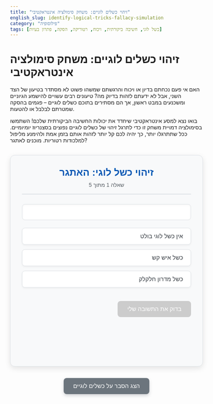 ```yaml
---
title: "זיהוי כשלים לוגיים: משחק סימולציה אינטראקטיבי"
english_slug: identify-logical-tricks-fallacy-simulation
category: "פילוסופיה"
tags: [כשל לוגי, חשיבה ביקורתית, ויכוח, רטוריקה, הסקה, פתרון בעיות]
---
```

# זיהוי כשלים לוגיים: משחק סימולציה אינטראקטיבי
האם אי פעם נכחתם בדיון או ויכוח והרגשתם שמשהו פשוט לא מסתדר בטיעון של הצד השני, אבל לא ידעתם לזהות בדיוק מה? טיעונים רבים עשויים להישמע הגיוניים ומשכנעים במבט ראשון, אך הם מסתירים בתוכם כשלים לוגיים – פגמים בהסקה שמטרתם לבלבל או להטעות.

בואו נצא למסע אינטראקטיבי שיחדד את יכולות החשיבה הביקורתית שלכם! השתמשו בסימולציה דמויית משחק זו כדי לתרגל זיהוי של כשלים לוגיים נפוצים בסצנריוז יומיומיים. ככל שתתרגלו יותר, כך יהיה לכם קל יותר לזהות אותם בזמן אמת ולהימנע מליפול למלכודות רטוריות. מוכנים לאתגר?

<div id="quiz-app">
    <div class="quiz-header">
        <h2 class="question-title">זיהוי כשל לוגי: האתגר</h2>
        <div class="progress">
            שאלה <span id="current-question-number">1</span> מתוך <span id="total-questions">5</span>
        </div>
    </div>
    <div class="question-container">
        <p class="scenario-text"></p>
        <div class="options-container">
            <button class="option-button" data-index="0">אין כשל לוגי בולט</button>
            <button class="option-button" data-index="1">כשל איש קש</button>
            <button class="option-button" data-index="2">כשל מדרון חלקלק</button>
        </div>
        <button class="submit-button" disabled>בדוק את התשובה שלי</button>
        <div class="feedback-area">
            <div class="feedback-icon"></div>
            <div class="feedback-text"></div>
        </div>
        <button class="next-button" style="display: none;">לשאלה הבאה <i class="arrow"></i></button>
    </div>
    <div class="result-container" style="display: none;">
        <h2><span class="completion-message">כל הכבוד! סיימתם את הסימולציה!</span></h2>
        <p class="score"></p>
         <p class="score-analysis"></p>
         <button class="restart-button">לשחק שוב?</button>
    </div>
</div>

<style>
    :root {
        --primary-color: #007bff;
        --primary-dark: #0056b3;
        --secondary-color: #6c757d;
        --secondary-dark: #545b62;
        --success-color: #28a745;
        --success-bg: #d4edda;
        --success-border: #c3e6cb;
        --success-text: #155724;
        --danger-color: #dc3545;
        --danger-bg: #f8d7da;
        --danger-border: #f5c6cb;
        --danger-text: #721c24;
        --light-bg: #f8f9fa;
        --white-bg: #fff;
        --border-color: #dee2e6;
        --text-color: #343a40;
        --shadow-color: rgba(0, 0, 0, 0.1);
    }

    #quiz-app {
        font-family: 'Arial', sans-serif;
        max-width: 650px;
        margin: 30px auto;
        padding: 30px;
        border: 1px solid var(--border-color);
        border-radius: 12px;
        background-color: var(--light-bg);
        direction: rtl;
        text-align: right;
        box-shadow: 0 5px 15px var(--shadow-color);
        position: relative;
        overflow: hidden; /* Hide overflow during transitions */
    }

    .quiz-header {
        text-align: center;
        margin-bottom: 25px;
        padding-bottom: 15px;
        border-bottom: 2px solid var(--border-color);
    }

    .question-title {
        color: var(--primary-dark);
        margin: 0 0 10px 0;
        font-size: 1.8em;
    }

    .progress {
        font-size: 1em;
        color: var(--secondary-dark);
    }

    .question-container {
        margin-bottom: 20px;
        opacity: 1;
        transition: opacity 0.5s ease-in-out;
    }
     .question-container.fade-out {
         opacity: 0;
     }


    .scenario-text {
        font-size: 1.2em;
        margin-bottom: 20px;
        padding: 20px;
        background-color: var(--white-bg);
        border: 1px solid var(--border-color);
        border-radius: 8px;
        line-height: 1.7;
        color: var(--text-color);
        box-shadow: inset 0 1px 5px rgba(0, 0, 0, 0.05);
    }

    .options-container {
        display: flex;
        flex-direction: column;
        gap: 12px;
        margin-bottom: 20px;
    }

    .option-button {
        padding: 12px 20px;
        border: 1px solid var(--border-color);
        border-radius: 8px;
        background-color: var(--white-bg);
        cursor: pointer;
        font-size: 1.1em;
        text-align: right;
        transition: background-color 0.3s ease, border-color 0.3s ease, transform 0.1s ease;
        color: var(--text-color);
        box-shadow: 0 2px 5px rgba(0, 0, 0, 0.05);
    }

    .option-button:hover:not(:disabled) {
        background-color: #e9ecef;
        border-color: #ced4da;
        transform: translateY(-2px);
    }

    .option-button.selected {
        background-color: var(--primary-color);
        border-color: var(--primary-dark);
        color: var(--white-bg);
        box-shadow: 0 4px 8px rgba(0, 123, 255, 0.2);
    }

     .option-button.correct {
         background-color: var(--success-bg);
         border-color: var(--success-border);
         color: var(--success-text);
         font-weight: bold;
     }

     .option-button.incorrect {
         background-color: var(--danger-bg);
         border-color: var(--danger-border);
         color: var(--danger-text);
         font-weight: bold;
     }


    .option-button:disabled {
        opacity: 0.8;
        cursor: not-allowed;
        box-shadow: none;
    }

    .submit-button, .next-button, .restart-button, #toggle-explanation {
        display: inline-block;
        padding: 12px 25px;
        background-color: var(--primary-color);
        color: white;
        border: none;
        border-radius: 8px;
        cursor: pointer;
        font-size: 1.1em;
        margin-top: 15px;
        transition: background-color 0.3s ease, transform 0.1s ease, opacity 0.3s ease;
        text-align: center;
        box-shadow: 0 4px 8px rgba(0, 123, 255, 0.3);
    }
     #toggle-explanation {
         display: block;
         margin: 30px auto;
         background-color: var(--secondary-color);
         box-shadow: 0 4px 8px rgba(108, 117, 125, 0.3);
     }

    .submit-button:hover:not(:disabled), .next-button:hover:not(:disabled), .restart-button:hover, #toggle-explanation:hover {
        background-color: var(--primary-dark);
        transform: translateY(-2px);
    }
     #toggle-explanation:hover {
         background-color: var(--secondary-dark);
     }


    .submit-button:disabled {
        background-color: #cccccc;
        cursor: not-allowed;
        box-shadow: none;
        transform: none;
    }

    .feedback-area {
        margin-top: 20px;
        padding: 15px;
        border-radius: 8px;
        min-height: 2em; /* Reserve space */
        display: flex;
        align-items: center;
        gap: 15px;
        opacity: 0; /* Start hidden */
        transition: opacity 0.5s ease-in-out;
    }

     .feedback-area.visible {
         opacity: 1;
     }

    .feedback-icon {
        font-size: 2em;
        line-height: 1;
    }

    .feedback-text {
        flex-grow: 1;
        line-height: 1.6;
    }


    .feedback-correct {
        background-color: var(--success-bg);
        color: var(--success-text);
        border: 1px solid var(--success-border);
    }
    .feedback-correct .feedback-icon::before {
        content: "✅"; /* Checkmark emoji */
    }


    .feedback-incorrect {
        background-color: var(--danger-bg);
        color: var(--danger-text);
        border: 1px solid var(--danger-border);
    }
     .feedback-incorrect .feedback-icon::before {
        content: "❌"; /* X emoji */
     }

    /* Animation for incorrect answer */
     @keyframes shake {
         0%, 100% { transform: translateX(0); }
         10%, 30%, 50%, 70%, 90% { transform: translateX(-5px); }
         20%, 40%, 60%, 80% { transform: translateX(5px); }
     }

     .shake {
         animation: shake 0.5s ease-in-out;
     }


    .next-button .arrow {
        display: inline-block;
        margin-right: 8px; /* Space before text */
        width: 0;
        height: 0;
        border-top: 6px solid transparent;
        border-bottom: 6px solid transparent;
        border-right: 8px solid white; /* Arrow pointing left (in RTL) */
         transform: translateY(-2px); /* Vertically align with text */
    }


    .result-container {
        text-align: center;
        padding: 30px 20px;
        background-color: var(--white-bg);
        border: 1px solid var(--border-color);
        border-radius: 12px;
        box-shadow: 0 5px 15px var(--shadow-color);
        opacity: 0; /* Start hidden */
        transition: opacity 0.5s ease-in-out;
    }
     .result-container.visible {
         opacity: 1;
     }

    .result-container h2 {
        color: var(--success-color);
        margin-bottom: 15px;
        font-size: 2em;
    }

    .score {
        font-size: 1.5em;
        font-weight: bold;
        color: var(--primary-dark);
        margin-bottom: 10px;
    }
     .score-analysis {
         font-size: 1.1em;
         color: var(--text-color);
         margin-bottom: 20px;
     }

    .restart-button {
        background-color: var(--secondary-color);
         box-shadow: 0 4px 8px rgba(108, 117, 125, 0.3);
    }
    .restart-button:hover {
        background-color: var(--secondary-dark);
    }


    #explanation {
        margin-top: 30px;
        padding: 25px;
        border: 1px solid var(--border-color);
        border-radius: 12px;
        background-color: var(--white-bg);
        direction: rtl;
        text-align: right;
        box-shadow: 0 5px 15px var(--shadow-color);
        line-height: 1.7;
    }

    #explanation h2, #explanation h3 {
        color: var(--primary-dark);
        margin-top: 25px;
        margin-bottom: 12px;
        padding-bottom: 8px;
        border-bottom: 1px dashed var(--border-color);
    }
     #explanation h2 {
         font-size: 1.6em;
     }
      #explanation h3 {
         font-size: 1.3em;
          color: var(--text-color);
     }
     #explanation p {
         margin-bottom: 12px;
         color: var(--text-color);
     }
     #explanation ul {
         margin-bottom: 12px;
         padding-right: 20px;
     }
     #explanation li {
         margin-bottom: 8px;
     }
</style>

<button id="toggle-explanation">הצג הסבר על כשלים לוגיים</button>

<div id="explanation" style="display: none;">
    <h2>מהו, בעצם, כשל לוגי?</h2>
    <p>כשל לוגי הוא פגם מבני בטיעון שמפריע לו להיות תקף מבחינה הגיונית, ללא קשר לאם המסקנה הסופית נכונה במקרה או לא. זה לא בהכרח אומר שהמסקנה שגויה, אלא שהדרך שבה הגיעו אליה מההנחות אינה הגיונית או תקפה. זיהוי כשלים הוא כלי קריטי בארגז הכלים של חשיבה ביקורתית.</p>

    <h2>למה כדאי לנו לזהות כשלים לוגיים?</h2>
    <p>מעבר לחדוּת מחשבה, זיהוי כשלים מאפשר לנו להגן על עצמנו מפני ניסיונות שכנוע המבוססים על רטוריקה חלשה או מניפולטיבית. זה עוזר לנו להבחין בין טיעונים מוצקים ומבוססים לבין טיעונים רעועים, ולבנות טיעונים משלנו בצורה קוהרנטית, משכנעת ותקפה יותר. זהו אבן יסוד לדיונים פוריים וקבלת החלטות מושכלות.</p>

    <h3>כשל נפוץ 1: איש קש (Straw Man Fallacy)</h3>
    <p><strong>הסבר:</strong> כשל איש קש מתרחש כשמציג הטיעון מסלף, מגזים או מייצג באופן שגוי את טיעונו של יריבו (בונה 'איש קש' חלש וקל להפלה), ואז תוקף את הגרסה המעוותת במקום להתמודד עם הטיעון המקורי כפי שהוצג. קל יותר להפיל בובת קש מנייר מאשר להתמודד עם טיעון אמיתי ומורכב.</p>
    <p><strong>דוגמה קלאסית:</strong></p>
    <ul>
        <li>אליס: "אני בעד הגדלת התקציב לטיפול בפסולת כדי לשפר את איכות הסביבה בעיר."</li>
        <li>בוב: "אז אליס רוצה להוציא את כל הכסף של העירייה על מיחזור ופחים חדשים, בזמן שאנשים רעבים ברחוב? זה אבסורד וחסר אחריות!"</li>
    </ul>
    <p>בוב מסלף את עמדתה של אליס (היא דיברה על הגדלת התקציב לפסולת, לא על הוצאת *כל* הכסף והזנחת נושאים אחרים) ותוקף את הסילוף הקיצוני שיצר ('איש הקש').</p>

    <h3>כשל נפוץ 2: מדרון חלקלק (Slippery Slope Fallacy)</h3>
    <p><strong>הסבר:</strong> כשל מדרון חלקלק גורס שפעולה התחלתית, קטנה יחסית, תוביל בהכרח לסדרה בלתי נמנעת של אירועים או תוצאות נוספות, לרוב שליליות וקיצוניות, ללא הצדקה לוגית מספקת או עדויות לקשר הסיבתי החזק בין השלבים השונים. כאילו הצעד הראשון שם אותנו על מדרון תלול שסופו הידרדרות בלתי נמנעת לתהום.</p>
    <p><strong>דוגמה נפוצה:</strong></p>
    <ul>
        <li>"אם נאפשר לילדים להשתמש במחשב שעה ביום, מחר הם כבר יהיו מכורים למסכים, יזנחו את הלימודים לגמרי, לא יהיו להם חברים, והעתיד שלהם יהרס לחלוטין. לכן אסור להתחיל בכלל."</li>
    </ul>
    <p>הטיעון מציג רצף אירועים דרמטי ופסימי (התמכרות, הזנחת לימודים, בידוד חברתי, הרס העתיד) שאינו נובע בהכרח, באופן לוגי או מציאותי, מצעד ראשון קטן יחסית (שעת מחשב מבוקרת ביום).</p>

    <h3>כשלים לוגיים נפוצים נוספים שכדאי להכיר</h3>
    <p>עולם הכשלים הלוגיים רחב ומגוון. הנה עוד כמה דוגמאות בולטות:</p>
    <ul>
        <li><strong>אד הומינם (Ad Hominem):</strong> תקיפה אישית של האדם שמציג את הטיעון (הכוונה, האופי, הנסיבות שלו) במקום להתייחס לגופו של הטיעון עצמו.</li>
        <li><strong>פנייה לסמכות כוזבת (Appeal to False Authority):</strong> שימוש באדם שאינו מומחה רלוונטי בתחום הנדון כדי לתמוך בטיעון.</li>
        <li><strong>דיכוטומיה כוזבת (False Dichotomy/Dilemma):</strong> הצגת שתי אפשרויות בלבד כבחירה היחידה האפשרית, בעוד שלמעשה קיימות אפשרויות נוספות.</li>
        <li><strong>פנייה לרגש (Appeal to Emotion):</strong> ניסיון לשכנע באמצעות עוררות רגשות (כמו פחד, רחמים, שמחה) במקום הצגת ראיות או היגיון.</li>
    </ul>

    <h3>טיפים לזיהוי כשלים לוגיים בשיח היומיום</h3>
    <p>כדי לזהות כשלים, היו ערניים לאופן שבו טיעונים בנויים: האם יש קפיצות לוגיות לא מוסברות? האם מישהו מייצג את דברי הצד השני בצורה שונה מזו שהוצגו? האם המסקנה באמת נובעת מההנחות שהוצגו? היזהרו במיוחד מטענות מוחלטות ("תמיד", "אף פעם"), מקשרי סיבה-תוצאה שנשמעים מופרכים, וממעברים מהירים מדי לתחזיות קיצוניות או התקפות אישיות במקום התמודדות עניינית עם הטענות.</p>

    <h3>חשיבה ביקורתית: הכלי החשוב ביותר</h3>
    <p>זיהוי כשלים לוגיים הוא מרכיב חיוני בחשיבה ביקורתית. ככל שתרגלו לזהות אותם, כך תשתפרו ביכולתכם לנתח מידע, לקבל החלטות מושכלות, ולתקשר בצורה ברורה ויעילה יותר, הן בחייכם האישיים והן בעיסוק בנושאים ציבוריים.</p>
</div>

<script>
    const quizData = [
        {
            scenario: "שר הבריאות הציע תוכנית להגבלת מכירת משקאות ממותקים בחנויות מסוימות כדי להילחם בהשמנה בקרב בני נוער. מתנגד לתוכנית טען בלהט: 'אז אתם רוצים להגיד לאנשים מה לאכול ולשתות בכל רגע בחיים שלהם? אתם פשוט רוצים לשלוט בנו ולהפוך את המדינה למשטרה גדולה!'",
            options: ["אין כשל לוגי בולט", "כשל איש קש", "כשל מדרון חלקלק"],
            correctAnswerIndex: 1,
            feedback: "מעולה! זיהית נכון. זהו <strong>כשל איש קש</strong>. המתנגד סילף והגזים את ההצעה המקורית (הגבלה נקודתית על מכירה) לטענה קיצונית בהרבה ('להגיד לאנשים מה לאכול ולשתות בכל רגע', 'מדינת משטרה') ואז תקף את הסילוף הזה במקום להתמודד עם ההצעה המקורית.",
            shortFeedback: "כשל איש קש: סילוף עמדת היריב והתקפתה."
        },
        {
            scenario: "חבר מועצה הציע להתקין עוד פסי האטה באזורי בתי ספר כדי להגביר את בטיחות הילדים. תושב מודאג הגיב: 'אם תתחילו להתקין פסי האטה, בקרוב תהיה לנו האטה בכל רחוב בעיר, התנועה תשתק לחלוטין, אנשים יאחרו לעבודה, והכלכלה המקומית תקרוס. אל תעשו את הצעד הראשון הזה בכלל!'",
            options: ["אין כשל לוגי בולט", "כשל איש קש", "כשל מדרון חלקלק"],
            correctAnswerIndex: 2,
            feedback: "צדקת! זהו <strong>כשל מדרון חלקלק</strong>. הטיעון טוען שצעד ראשון קטן (פסי האטה ליד בתי ספר) יוביל בהכרח לסדרה של אירועים שליליים וקיצוניים (שיתוק תנועה, קריסת כלכלה) ללא הוכחה מספקת לקשר הסיבתי החזק בין השלבים.",
             shortFeedback: "כשל מדרון חלקלק: טענה שצעד אחד יוביל בהכרח לסדרת תוצאות שליליות קיצוניות."
        },
        {
            scenario: "מחקר מקיף שפורסם בכתב עת מדעי מוביל מצא קשר מובהק בין צריכה קבועה של מזון מעובד מאוד לבין סיכון מוגבר למחלות לב בטווח הארוך. מסקנת החוקרים: כדאי להגביל את צריכת המזונות הללו כחלק מאורח חיים בריא.",
            options: ["אין כשל לוגי בולט", "כשל איש קש", "כשל מדרון חלקלק"],
            correctAnswerIndex: 0,
            feedback: "נכון מאוד. במקרה זה, אין כשל לוגי בולט בטיעון עצמו כפי שהוצג. המסקנה (המלצה להגביל צריכה) נובעת באופן סביר מממצאי המחקר שהוצגו (קשר מובהק לסיכון למחלות).",
             shortFeedback: "אין כשל לוגי בולט. המסקנה נובעת באופן סביר מההנחות."
        },
         {
            scenario: "האגודה למען בעלי חיים הציגה עמדה נגד שימוש בבעלי חיים בהופעות קרקס נודדות בשל תנאי מחיה ומסעות קשים. בתגובה, בעלי הקרקס טענו בזעם: 'אתם מתנגדים לכל שמחה לילדים! אתם רוצים לבטל את כל המופעים המסורתיים שמשפחות נהנות מהן כבר דורות!'",
            options: ["אין כשל לוגי בולט", "כשל איש קש", "כשל מדרון חלקלק"],
            correctAnswerIndex: 1,
            feedback: "מעולה! זהו <strong>כשל איש קש</strong>. בעלי הקרקס סילפו את עמדת האגודה (התנגדות ספציפית לשימוש בבעלי חיים בקרקסים בשל סיבות מסוימות) לטענה רחבה וקיצונית בהרבה (התנגדות ל'כל שמחה לילדים', 'כל המופעים המסורתיים') ותקפו את הסילוף הקיצוני הזה.",
             shortFeedback: "כשל איש קש: סילוף והגזמה של עמדת היריב."
        },
         {
            scenario: "אם נאפשר לסטודנטים להגיש עבודות סמינריוניות עם שגיאות כתיב קלות ללא הורדת ציון מיידית, בקרוב הם יפסיקו להשקיע בכתיבה לגמרי, אחר כך יפסיקו להגיע להרצאות, ובסוף אף אחד לא ילמד כלום ורמת האקדמיה תרד לשפל חסר תקדים.",
            options: ["אין כשל לוגי בולט", "כשל איש קש", "כשל מדרון חלקלק"],
            correctAnswerIndex: 2,
            feedback: "צדקת! זהו <strong>כשל מדרון חלקלק</strong>. הטיעון מקשר בין צעד קטן יחסית (סלחנות על שגיאות כתיב קלות) לסדרה דרמטית ופסימית של תוצאות קיצוניות (הזנחה טוטאלית, קריסת רמת האקדמיה) ללא ביסוס הגיוני מספק של הקשר הסיבתי המחייב בין השלבים.",
             shortFeedback: "כשל מדרון חלקלק: טענה שצעד קטן יוביל בהכרח לסדרת תוצאות קיצוניות."
        }
        // Add more questions here easily following this structure
    ];

    let currentQuestionIndex = 0;
    let score = 0;
    let selectedOptionIndex = null;
    let questionAttempted = false; // Track if the current question was already attempted

    const scenarioText = document.querySelector('.scenario-text');
    const optionsContainer = document.querySelector('.options-container');
    const optionButtons = document.querySelectorAll('.option-button');
    const submitButton = document.querySelector('.submit-button');
    const feedbackArea = document.querySelector('.feedback-area');
    const feedbackText = document.querySelector('.feedback-text');
    const feedbackIcon = document.querySelector('.feedback-icon');
    const nextButton = document.querySelector('.next-button');
    const questionContainer = document.querySelector('.question-container');
    const resultContainer = document.querySelector('.result-container');
    const scoreDisplay = document.querySelector('.score');
    const scoreAnalysis = document.querySelector('.score-analysis');
    const toggleExplanationButton = document.getElementById('toggle-explanation');
    const explanationDiv = document.getElementById('explanation');
    const currentQuestionNumberSpan = document.getElementById('current-question-number');
    const totalQuestionsSpan = document.getElementById('total-questions');
    const restartButton = document.querySelector('.restart-button');

    totalQuestionsSpan.textContent = quizData.length;

    function loadQuestion() {
        if (currentQuestionIndex >= quizData.length) {
            displayResults();
            return;
        }

        questionAttempted = false; // Reset attempt status
        const question = quizData[currentQuestionIndex];
        scenarioText.textContent = question.scenario;

        optionButtons.forEach((button, index) => {
            button.textContent = question.options[index];
            button.classList.remove('selected', 'correct', 'incorrect', 'shake');
            button.disabled = false;
            // Reset styles applied directly
            button.style.backgroundColor = '';
            button.style.color = '';
            button.style.borderColor = '';
             button.style.transform = ''; // Reset shake
        });

        selectedOptionIndex = null;
        submitButton.disabled = true;
        submitButton.style.display = 'inline-block'; // Ensure submit button is visible
        feedbackArea.classList.remove('visible', 'feedback-correct', 'feedback-incorrect'); // Hide and reset feedback
        feedbackText.textContent = '';
        feedbackIcon.textContent = ''; // Clear icon content (used ::before)
        nextButton.style.display = 'none';

        // Update progress indicator
        currentQuestionNumberSpan.textContent = currentQuestionIndex + 1;

        // Optional: Add a fade-in animation for the new question content
         questionContainer.classList.remove('fade-out');
         questionContainer.style.opacity = '1'; // Ensure opacity is full after fade-in

    }

    function handleOptionClick(event) {
        if (questionAttempted) return; // Prevent changing selection after submitting
        optionButtons.forEach(btn => btn.classList.remove('selected'));
        event.target.classList.add('selected');
        selectedOptionIndex = parseInt(event.target.dataset.index, 10);
        submitButton.disabled = false;
    }

    function checkAnswer() {
         if (selectedOptionIndex === null || questionAttempted) return;
         questionAttempted = true; // Mark question as attempted

        const question = quizData[currentQuestionIndex];
        const correct = selectedOptionIndex === question.correctAnswerIndex;

        optionButtons.forEach(button => button.disabled = true); // Disable buttons after submission

        feedbackText.textContent = question.feedback;

        if (correct) {
            score++;
            feedbackArea.classList.add('visible', 'feedback-correct');
            optionButtons[selectedOptionIndex].classList.add('correct');

        } else {
            feedbackArea.classList.add('visible', 'feedback-incorrect');
            optionButtons[selectedOptionIndex].classList.add('incorrect');
             optionButtons[selectedOptionIndex].classList.add('shake'); // Add shake animation
             // Highlight the correct answer
             optionButtons[question.correctAnswerIndex].classList.add('correct');
        }

        submitButton.style.display = 'none';
        // Use a small delay before showing next button to allow feedback to be processed/animated
        setTimeout(() => {
            nextButton.style.display = 'block';
        }, 800); // Delay in ms
    }

    function nextQuestion() {
        // Start fade out animation for current question
         questionContainer.classList.add('fade-out');

        // Wait for fade out before loading next question
         setTimeout(() => {
             currentQuestionIndex++;
             loadQuestion();
              questionContainer.classList.remove('fade-out'); // Remove class immediately after timeout
         }, 500); // Match CSS transition duration
    }

    function displayResults() {
        questionContainer.style.display = 'none';
        resultContainer.style.display = 'block';
         resultContainer.classList.add('visible'); // Fade in results

        scoreDisplay.textContent = `הציון הסופי שלך: ${score} מתוך ${quizData.length}`;

         let analysis = '';
         if (score === quizData.length) {
             analysis = 'מצוין! זיהית את כל הכשלים הלוגיים בהצלחה! אתה בלש לוגי אמיתי!';
             resultContainer.querySelector('.completion-message').textContent = 'תוצאה מושלמת!';
             resultContainer.querySelector('h2').style.color = var(--success-color);
         } else if (score >= quizData.length * 0.8) {
             analysis = 'יפה מאוד! זיהית את רוב הכשלים. אתה בדרך הנכונה להיות מומחה בזיהוי כשלים!';
              resultContainer.querySelector('.completion-message').textContent = 'כל הכבוד!';
               resultContainer.querySelector('h2').style.color = var(--primary-dark);
         } else if (score >= quizData.length * 0.5) {
             analysis = 'טוב מאוד. זיהית חלק מהכשלים. המשך לתרגל והשתפר!';
              resultContainer.querySelector('.completion-message').textContent = 'תוצאות הסימולציה';
               resultContainer.querySelector('h2').style.color = var(--secondary-dark);
         } else {
             analysis = 'התחלה טובה! זיהוי כשלים דורש אימון. קרא שוב את ההסברים ונסה שוב!';
              resultContainer.querySelector('.completion-message').textContent = 'תוצאות הסימולציה';
               resultContainer.querySelector('h2').style.color = var(--danger-color);
         }
        scoreAnalysis.textContent = analysis;

    }

    function toggleExplanation() {
         if (explanationDiv.style.display === 'none' || explanationDiv.style.display === '') {
             explanationDiv.style.display = 'block';
             toggleExplanationButton.textContent = 'הסתר הסבר על כשלים לוגיים';
         } else {
             explanationDiv.style.display = 'none';
             toggleExplanationButton.textContent = 'הצג הסבר על כשלים לוגיים';
         }
     }

    function restartQuiz() {
         currentQuestionIndex = 0;
         score = 0;
         resultContainer.classList.remove('visible');
         resultContainer.style.display = 'none';
         questionContainer.style.display = 'block'; // Show question container
         loadQuestion(); // Load the first question
     }


    optionButtons.forEach(button => button.addEventListener('click', handleOptionClick));
    submitButton.addEventListener('click', checkAnswer);
    nextButton.addEventListener('click', nextQuestion);
    toggleExplanationButton.addEventListener('click', toggleExplanation);
    restartButton.addEventListener('click', restartQuiz);


    // Initial load
    loadQuestion();
</script>
```